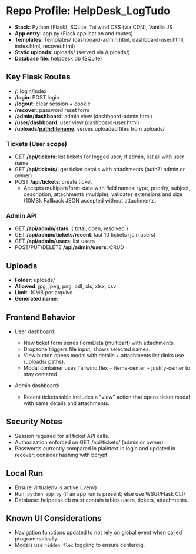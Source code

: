 # Repo Profile: HelpDesk_LogTudo

- **Stack**: Python (Flask), SQLite, Tailwind CSS (via CDN), Vanilla JS
- **App entry**: app.py (Flask application and routes)
- **Templates**: Templates/ (dashboard-admin.html, dashboard-user.html, index.html, recover.html)
- **Static uploads**: uploads/ (served via /uploads/<filename>)
- **Database file**: helpdesk.db (SQLite)

## Key Flask Routes
- **/**: login/index
- **/login**: POST login
- **/logout**: clear session + cookie
- **/recover**: password reset form
- **/admin/dashboard**: admin view (dashboard-admin.html)
- **/user/dashboard**: user view (dashboard-user.html)
- **/uploads/<path:filename>**: serves uploaded files from uploads/

### Tickets (User scope)
- GET **/api/tickets**: list tickets for logged user; if admin, list all with user name
- GET **/api/tickets/<id>**: get ticket details with attachments (authZ: admin or owner)
- POST **/api/tickets**: create ticket
  - Accepts multipart/form-data with field names: type, priority, subject, description, attachments (multiple); validates extensions and size (10MB). Fallback JSON accepted without attachments.

### Admin API
- GET **/api/admin/stats**: { total, open, resolved }
- GET **/api/admin/tickets/recent**: last 10 tickets (join users)
- GET **/api/admin/users**: list users
- POST/PUT/DELETE **/api/admin/users**: CRUD

## Uploads
- **Folder**: uploads/
- **Allowed**: jpg, jpeg, png, pdf, xls, xlsx, csv
- **Limit**: 10MB por arquivo
- **Generated name**: <ticketId>_<hex>_<original>

## Frontend Behavior
- User dashboard:
  - New ticket form sends FormData (multipart) with attachments.
  - Dropzone triggers file input; shows selected names.
  - View button opens modal with details + attachments list (links use /uploads/ paths).
  - Modal container uses Tailwind flex + items-center + justify-center to stay centered.

- Admin dashboard:
  - Recent tickets table includes a "view" action that opens ticket modal with same details and attachments.

## Security Notes
- Session required for all ticket API calls.
- Authorization enforced on GET /api/tickets/<id> (admin or owner).
- Passwords currently compared in plaintext in login and updated in recover; consider hashing with bcrypt.

## Local Run
- Ensure virtualenv is active (.venv)
- Run: `python app.py` (if an app.run is present; else use WSGI/Flask CLI)
- Database: helpdesk.db must contain tables users, tickets, attachments.

## Known UI Considerations
- Navigation functions updated to not rely on global event when called programmatically.
- Modals use `hidden flex` toggling to ensure centering.
